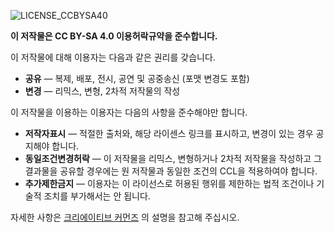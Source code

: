 ![LICENSE_CCBYSA40](https://www.sounisi5011.jp/images/creativecommons.by-sa.88x31.png)

**이 저작물은 CC BY-SA 4.0 이용허락규약을 준수합니다.**

이 저작물에 대해 이용자는 다음과 같은 권리를 갖습니다.
- **공유** — 복제, 배포, 전시, 공연 및 공중송신 (포맷 변경도 포함)
- **변경** — 리믹스, 변형, 2차적 저작물의 작성

이 저작물을 이용하는 이용자는 다음의 사항을 준수해야만 합니다.
- **저작자표시** — 적절한 출처와, 해당 라이센스 링크를 표시하고, 변경이 있는 경우 공지해야 합니다.
- **동일조건변경허락** — 이 저작물을 리믹스, 변형하거나 2차적 저작물을 작성하고 그 결과물을 공유할 경우에는 원 저작물과 동일한 조건의 CCL을 적용하여야 합니다.
- **추가제한금지** — 이용자는 이 라이선스로 허용된 행위를 제한하는 법적 조건이나 기술적 조치를 부가해서는 안 됩니다.

자세한 사항은 [크리에이티브 커먼즈](https://creativecommons.org/licenses/by-sa/4.0/deed.ko) 의 설명을 참고해 주십시오.
